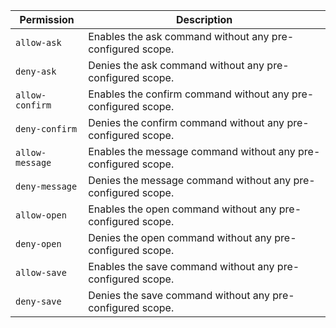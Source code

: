 | Permission | Description |
|------|-----|
|`allow-ask`|Enables the ask command without any pre-configured scope.|
|`deny-ask`|Denies the ask command without any pre-configured scope.|
|`allow-confirm`|Enables the confirm command without any pre-configured scope.|
|`deny-confirm`|Denies the confirm command without any pre-configured scope.|
|`allow-message`|Enables the message command without any pre-configured scope.|
|`deny-message`|Denies the message command without any pre-configured scope.|
|`allow-open`|Enables the open command without any pre-configured scope.|
|`deny-open`|Denies the open command without any pre-configured scope.|
|`allow-save`|Enables the save command without any pre-configured scope.|
|`deny-save`|Denies the save command without any pre-configured scope.|
